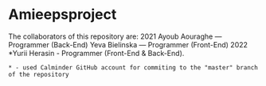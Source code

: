 # Amieepsproject

The collaborators of this repository are:
  2021
    Ayoub Aouraghe — Programmer (Back-End)
    Yeva Bielinska — Programmer (Front-End)
  2022
    *Yurii Herasin - Programmer (Front-End & Back-End).
    
    * - used Calminder GitHub account for commiting to the "master" branch of the repository
